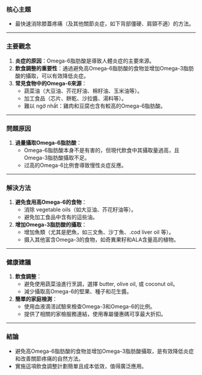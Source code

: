 ### 核心主題  
- 最快速消除膝蓋疼痛（及其他關節炎症，如下背部僵硬、肩頸不適）的方法。

---

### 主要觀念  
1. **炎症的原因**：Omega-6脂肪酸是導致人體炎症的主要來源。
2. **飲食調整的重要性**：通過避免高Omega-6脂肪酸的食物並增加Omega-3脂肪酸的攝取，可以有效降低炎症。
3. **常見食物中的Omega-6來源**：
   - 蔬菜油（大豆油、芥花籽油、棉籽油、玉米油等）。
   - 加工食品（芯片、餅乾、沙拉醬、湯料等）。
   - 難以 ngờ nhất：雞肉和豆腐也含有較高的Omega-6脂肪酸。

---

### 問題原因  
1. **過量攝取Omega-6脂肪酸**：
   - Omega-6脂肪酸本身不是有害的，但現代飲食中其攝取量過高，且Omega-3脂肪酸攝取不足。
   - 过高的Omega-6比例會導致慢性炎症反應。

---

### 解決方法  
1. **避免食用高Omega-6的食物**：
   - 消除 vegetable oils（如大豆油、芥花籽油等）。
   - 避免加工食品中含有的這些油。
2. **增加Omega-3脂肪酸的攝取**：
   - 增加魚類（尤其是肥魚，如三文魚、沙丁魚、.cod liver oil 等）。
   - 摄入其他富含Omega-3的食物，如奇異果籽和ALA含量高的植物。

---

### 健康建議  
1. **飲食調整**：
   - 避免使用蔬菜油進行烹調，選擇 butter, olive oil, 或 coconut oil。
   - 減少攝取高Omega-6的堅果、種子和花生醬。
2. **簡單的家庭檢測**：
   - 使用血液滴溚試驗來檢查Omega-3和Omega-6的比例。
   - 提供了相關的家檢服務連結，使用專屬優惠碼可享最大折扣。

---

### 結論  
- 避免高Omega-6脂肪酸的食物並增加Omega-3脂肪酸攝取，是有效降低炎症和改善關節疼痛的自然方法。
- 實施這項飲食調整計劃簡單且成本低效，值得廣泛應用。